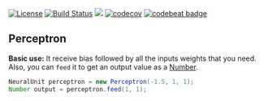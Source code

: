 [![License](https://img.shields.io/badge/license-MIT-green.svg)](https://github.com/elbraulio/neuralnet/blob/master/LICENSE) [![Build Status](https://travis-ci.org/elbraulio/neuralnet.svg?branch=master)](https://travis-ci.org/elbraulio/neuralnet) [![](https://jitpack.io/v/com.elbraulio/neuralnet.svg)](https://jitpack.io/#com.elbraulio/neuralnet) [![codecov](https://codecov.io/gh/elbraulio/neuralnet/branch/master/graph/badge.svg)](https://codecov.io/gh/elbraulio/neuralnet) [![codebeat badge](https://codebeat.co/badges/270459fc-3a22-4765-80cf-a4f006926a31)](https://codebeat.co/projects/github-com-elbraulio-neuralnet-master)

## Perceptron

**Basic use:** It receive bias followed by all the inputs weights that you need. Also, you can ```feed``` it to get an output value as a [Number](https://docs.oracle.com/javase/8/docs/api/java/lang/Number.html).

~~~java
NeuralUnit perceptron = new Perceptron(-1.5, 1, 1);
Number output = perceptron.feed(1, 1);
~~~

